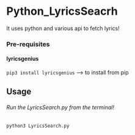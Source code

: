 # Python_LyricsSeacrh
It uses python and various api to fetch lyrics!

### Pre-requisites

#### lyricsgenius
```pip3 install lyricsgenius``` --> to install from pip

## Usage
###### Run the LyricsSearch.py from the terminal!
```python3 LyricsSearch.py```

